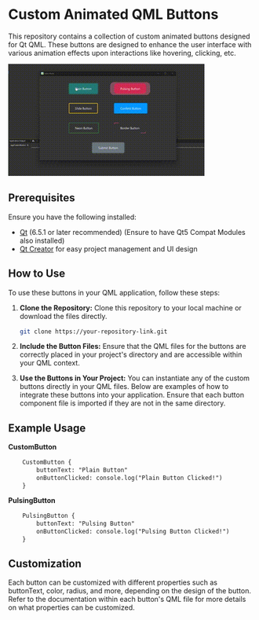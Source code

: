 # Custom Animated QML Buttons

This repository contains a collection of custom animated buttons designed for Qt QML. These buttons are designed to enhance the user interface with various animation effects upon interactions like hovering, clicking, etc.

![](https://github.com/itz-arnav/CustomQMLButtons/blob/main/proj.gif)


## Prerequisites

Ensure you have the following installed:
- [Qt](https://www.qt.io/download) (6.5.1 or later recommended) (Ensure to have Qt5 Compat Modules also installed)
- [Qt Creator](https://www.qt.io/product/development-tools) for easy project management and UI design

## How to Use

To use these buttons in your QML application, follow these steps:

1. **Clone the Repository:**
   Clone this repository to your local machine or download the files directly.

   ```bash
   git clone https://your-repository-link.git
   ```

2. **Include the Button Files:**
	Ensure that the QML files for the buttons are correctly placed in your project's directory and are accessible within your QML context.

3.	**Use the Buttons in Your Project:**
	You can instantiate any of the custom buttons directly in your QML files. Below are examples of how to integrate these buttons into your application. Ensure that each button component file is imported if they are not in the same directory.
	
## Example Usage

**CustomButton**


        CustomButton {
			buttonText: "Plain Button"
			onButtonClicked: console.log("Plain Button Clicked!")
		}

**PulsingButton**

		PulsingButton {
			buttonText: "Pulsing Button"
			onButtonClicked: console.log("Pulsing Button Clicked!")
		}


## Customization

Each button can be customized with different properties such as buttonText, color, radius, and more, depending on the design of the button. Refer to the documentation within each button's QML file for more details on what properties can be customized.